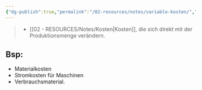 ```yaml
---
{"dg-publish":true,"permalink":"/02-resources/notes/variable-kosten/","tags":["ausbildung/gfn/ap1/vorbereitung","wirtschaft/bwl"],"noteIcon":"","updated":"2025-10-29T12:59:11.095+01:00"}
---
```


>- [[02 - RESOURCES/Notes/Kosten\|Kosten]], die sich direkt mit der Produktionsmenge verändern.


## Bsp:

- Materialkosten 
- Stromkosten für Maschinen 
- Verbrauchsmaterial.